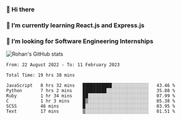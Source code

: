 ### 👋 Hi there 

<!--
**rohznmdev/rohznmdev** is a ✨ _special_ ✨ repository because its `README.md` (this file) appears on your GitHub profile.

Here are some ideas to get you started:

- 🔭 I’m currently working on ...
- 🌱 I’m currently learning Ruby and Ruby on Rails
- 👯 I’m looking to collaborate on ...
- 🤔 I’m looking for help with ...
- 💬 Ask me about ...
- 📫 How to reach me: ...
- 😄 Pronouns: ...
- ⚡ Fun fact: ...
-->
### 🌱 I’m currently learning React.js and Express.js
### 🤔 I’m looking for Software Engineering Internships
![Rohan's GitHub stats](https://github-readme-stats.vercel.app/api?username=rohznmdev&theme=dark&show_icons=true)

<!--START_SECTION:waka-->

```text
From: 22 August 2022 - To: 11 February 2023

Total Time: 19 hrs 38 mins

JavaScript   8 hrs 32 mins   ███████████░░░░░░░░░░░░░░   43.46 %
Python       7 hrs 2 mins    █████████░░░░░░░░░░░░░░░░   35.88 %
Ruby         1 hr 34 mins    ██░░░░░░░░░░░░░░░░░░░░░░░   07.99 %
C            1 hr 3 mins     █▒░░░░░░░░░░░░░░░░░░░░░░░   05.38 %
SCSS         46 mins         █░░░░░░░░░░░░░░░░░░░░░░░░   03.95 %
Text         17 mins         ▒░░░░░░░░░░░░░░░░░░░░░░░░   01.51 %
```

<!--END_SECTION:waka-->
